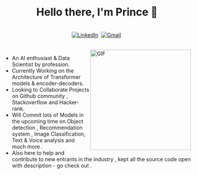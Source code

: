 <p>
  <h1 align="center"><b>Hello there, I'm Prince 👋</b></h1>
</p>


<p align="center">
<br>
<a href="https://www.linkedin.com/in/princebhardwaj0777/"><img src="https://img.shields.io/badge/linkedin-%230077B5.svg?&style=for-the-badge&logo=linkedin&logoColor=white" alt="LinkedIn" /></a>&nbsp;
<a href=“mailto:princebhardwaj0777@gmail.com?subject=Hello, Princei"><img src="https://img.shields.io/badge/gmail-%23D14836.svg?&style=for-the-badge&logo=gmail&logoColor=white" alt="Gmail"/></a>&nbsp;
</p>
<br>


<img align="right" height="270px" alt="GIF" src="https://i.pinimg.com/originals/e4/26/70/e426702edf874b181aced1e2fa5c6cde.gif" />


- An AI enthusiast & Data Scientist by profession. 
- Currently Working on the Architecture of Transformer models & encoder-decoders.
- Looking to Collaborate Projects on Github community , Stackoverflow and Hacker-rank.
- Will Commit lots of Models in the upcoming time on Object detection , Recommendation system , Image Classification, Text & Voice analysis and much more .
- Also here to help and contribute to new entrants in the industry , kept all the source code open with description - go check out .





<!---
princeAnalytics/princeAnalytics is a ✨ special ✨ repository because its `README.md` (this file) appears on your GitHub profile.
You can click the Preview link to take a look at your changes.
--->
